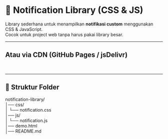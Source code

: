 # 🔔 Notification Library (CSS & JS)

Library sederhana untuk menampilkan **notifikasi custom** menggunakan CSS & JavaScript.  
Cocok untuk project web tanpa harus pakai library besar.

---

## Atau via CDN (GitHub Pages / jsDelivr)
<link rel="stylesheet" href="https://cdn.jsdelivr.net/gh/rustiandi/notification/css/notification.css"> <br>
<script src="https://cdn.jsdelivr.net/gh/rustiandi/notification/js/notification.js"></script>

---

## 📂 Struktur Folder
notification-library/ <br>
│── css/<br>
│ └── notification.css<br>
│── js/<br>
│ └── notification.js<br>
│── demo.html<br>
│── README.md<br>

